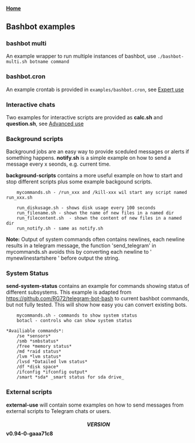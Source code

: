 #### [Home](../README.md)

## Bashbot examples

### bashbot multi
An example wrapper to run multiple instances of bashbot, use ```./bashbot-multi.sh botname command```

### bashbot.cron
An example crontab is provided in ```examples/bashbot.cron```, see [Expert use](../doc/4_expert.md#Scedule-bashbot-from-Cron)


### Interactive chats
Two examples for interactive scripts are provided as **calc.sh** and **question.sh**, see [Advanced use](../doc/3_advanced.md#Interactive-Chats)

### Background scripts

Background jobs are an easy way to provide sceduled messages or alerts if something happens.
**notify.sh** is a simple example on how to send a message every x seonds, e.g. current time.

**background-scripts** contains a more useful example on how to start and stop different scripts plus some example backgound scripts.

```
    mycommands.sh - /run_xxx and /kill-xxx wil start any script named run_xxx.sh

    run_diskusage.sh - shows disk usage every 100 seconds
    run_filename.sh	- shown the name of new files in a named dir
    run_filecontent.sh	- shown the content of new files in a named dir
    run_notify.sh - same as notify.sh
```
**Note:** Output of system commands often contains newlines, each newline results in a telegram message, the function 'send_telegram' in
mycommands.sh avoids this by converting each newline to ' mynewlinestartshere ' before output the string.

### System Status

**send-system-status** contains an example for commands showing status of different subsystems. This example is adapted from
 https://github.com/RG72/telegram-bot-bash to current bashbot commands, but not fully tested. This will show how easy you can
convert existing bots.

```
    mycommands.sh - commands to show system status
    botacl - controls who can show system status

*Availiable commands*:
	/se *sensors*
	/smb *smbstatus*
	/free *memory status*
	/md *raid status*
	/lvm *lvm status*
	/lvsd *Datailed lvm status*
	/df *disk space*
	/ifconfig *ifconfig output*
	/smart *sda* _smart status for sda drive_
```
### External scripts

**external-use** will contain some examples on how to send messages from external scripts to Telegram chats or users.

#### $$VERSION$$ v0.94-0-gaaa71c8


